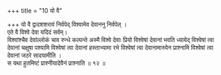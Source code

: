 +++
title = "10 यो वै"

+++
यो वै द्वादशशरावं निर्वपेद् विश्वामेव देवाननु निर्वपेत् ।  
एते वै विश्वे देवा यदिदं सर्वम्।  
विश्वांश्चैव देवांल्लोकं चाव रुन्धे कल्पन्ते अस्मै विश्वे देवाः प्रियो विश्वेषां देवानां भवति ध्यायेद् विश्वेषां त्वा देवानां चक्षुषा पश्यामि विश्वेषां त्वा देवानां हस्ताभ्यामा रभे विश्वेषां त्वा देवानामास्येन प्राश्नामि विश्वेषां त्वा देवानां जठरे सादयामीति ।  
स यथा हुतमिष्टं प्राश्नीयादेवैनं प्राश्नाति ॥ १२ ॥